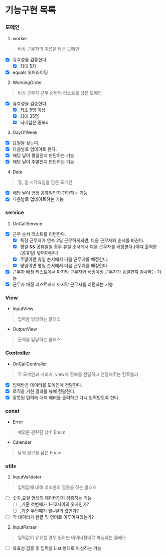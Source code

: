 # 기능구현 목록

### 도메인

1. worker

> 비상 근무자의 이름을 담은 도메인

- [x] 유효성을 검증한다.
    - [x] 최대 5자
- [x] equals 오버라이딩

2. WorkingOrder

> 비상 근무자 근무 순번의 리스트를 담은 도메인

- [x] 유효성을 검증한다.
    - [x] 최소 5명 이상
    - [x] 최대 35명
    - [x] 닉네임은 중복x

3. DayOfWeek

- [x] 요일을 갖는다.
- [x] 다음날로 업데이트 한다.
- [x] 해당 날이 평일인지 판단하는 기능
- [x] 해당 날이 주말인지 판단하는 기능

4. Date

> 월, 일 시작요일을 담은 도메인

- [x] 해당 날이 법정 공휴일인지 판단하는 기능
- [x] 다음날로 업데이트하는 기능

### service

1. OnCallService

- [x] 근무 순서 리스트를 리턴한다.
    - [x] 특정 근무자가 연속 2일 근무하게되면, 다음 근무자와 순서를 바꾼다.
    - [x] 평일 && 공휴일일 경우 휴일 순서에서 다음 근무자를 배정한다.(이떄 출력문 (공휴일) 넣어야된다)
    - [x] 주말이면 휴일 순서에서 다음 근무자를 배정한다.
    - [x] 평일이면 평일 순서에서 다음 근무자를 배정한다.
- [x] 근무자 배정 리스트에서 마지막 근무자와 배정예정 근무자가 동일한지 검사하는 기능
- [x] 근무자 배정 리스트에서 마지막 근무자를 리턴하는 기능

### View

+ InputView

> 입력을 담당하는 클래스

+ OutputView

> 출력을 담당하는 클래스

### Controller

+ OnCallController

> 각 도메인과 서비스, view에 정보를 전달하고 연결해주는 컨트롤러

+ [x] 입력받은 데이터를 도메인에 전달한다.
+ [x] 로직을 거친 결과를 뷰에 전달한다.
+ [x] 잘못된 입력에 대해 에러를 출력하고 다시 입력받도록 한다.

### const

+ Error

> 예외문 관련된 상수 Enum

+ Calender

> 달력 정보를 담은 Enum

### utils

1. InputValidator

> 입력값에 대해 최소한의 검증을 하는 클래스

+ [ ] 숫자,요일 형태의 데이터인지 검증하는 기능
    - [ ] ,기준 첫번째가 1~12사이의 숫자인가?
    - [ ] ,기준 두번째가 월~일의 값인가?
+ [ ] 각 데이터가 한글 및 영어로 이루어져있는가?

2. InputParser

> 입력값이 유효할 경우 원하는 데이터형태로 파싱하는 클래스

+ [ ] 유효성 검증 후 입력을 List<String> 형태로 파싱하는 기능
